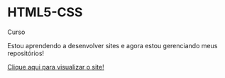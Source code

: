 # HTML5-CSS
 Curso


Estou aprendendo a desenvolver sites e agora estou gerenciando meus repositórios!

<a href="https://leonardoruda.github.io/HTML5-CSS/desafios/d010/desafio10_solo.html">Clique aqui para visualizar o site!</a>